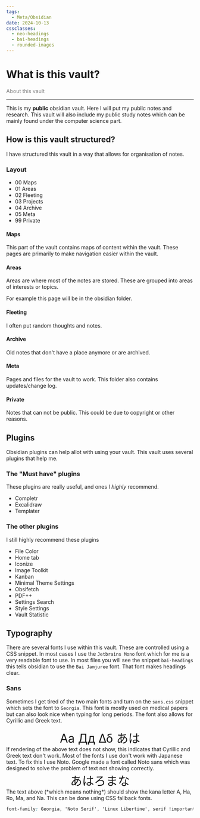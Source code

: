```yaml
---
tags:
  - Meta/Obsidian
date: 2024-10-13
cssclasses:
  - neo-headings
  - bai-headings
  - rounded-images
---
```

# What is this vault?
<p class="text-center" style="margin:0;color:gray;">About this vault</p>

***
This is my **public** obsidian vault. Here I will put my public notes and research. This vault will also include my public study notes which can be mainly found under the computer science part.
## How is this vault structured?
I have structured this vault in a way that allows for organisation of notes.
### Layout 
- 00 Maps
- 01 Areas
- 02 Fleeting
- 03 Projects 
- 04 Archive
- 05 Meta
- 99 Private
#### Maps
This part of the vault contains maps of content within the vault. These pages are primarily to make navigation easier within the vault.
#### Areas
Areas are where most of the notes are stored. These are grouped into areas of interests or topics.

For example this page will be in the obsidian folder.
#### Fleeting
I often put random thoughts and notes.
#### Archive
Old notes that don't have a place anymore or are archived.
#### Meta
Pages and files for the vault to work. This folder also contains updates/change log. 
#### Private
Notes that can not be public. This could be due to copyright or other reasons.
## Plugins
Obsidian plugins can help allot with using your vault. This vault uses several plugins that help me. 
### The "Must have" plugins
These plugins are really useful, and ones I *highly* recommend.
- Completr
- Excalidraw
- Templater
### The other plugins
 I still highly recommend these plugins
- File Color
- Home tab
- Iconize
- Image Toolkit
- Kanban
- Minimal Theme Settings 
- Obsifetch
- PDF++
- Settings Search
- Style Settings
- Vault Statistic
## Typography
There are several fonts I use within this vault. These are controlled using a CSS snippet. In most cases I use the `Jetbrains Mono` font which for me is a very readable font to use. In most files you will see the snippet `bai-headings` this tells obsidian to use the `Bai Jamjuree` font. That font makes headings clear. 
### Sans
Sometimes I get tired of the two main fonts and turn on the `sans.css` snippet which sets the font to `Georgia`. This font is mostly used on medical papers but can also look nice when typing for long periods. The font also allows for Cyrillic and Greek text. 
<p style="font-size:xx-large;text-align:center;margin:0;"><span>Aa</span> <span>Дд</span> <span>Δδ</span> <span>あは</span></p>
 If rendering of the above text does not show, this indicates that Cyrillic and Greek text don't work. Most of the fonts I use don't work with Japanese text. To fix this I use Noto. Google made a font called Noto sans which was designed to solve the problem of text not showing correctly.
 <p style="font-size:xx-large;text-align:center;margin:0;"><span>あはろまな</span></p>
The text above (*which means nothing*) should show the kana letter A, Ha, Ro, Ma, and Na.  This can be done using CSS fallback fonts.

```css
font-family: Georgia, 'Noto Serif', 'Linux Libertine', serif !important;
```